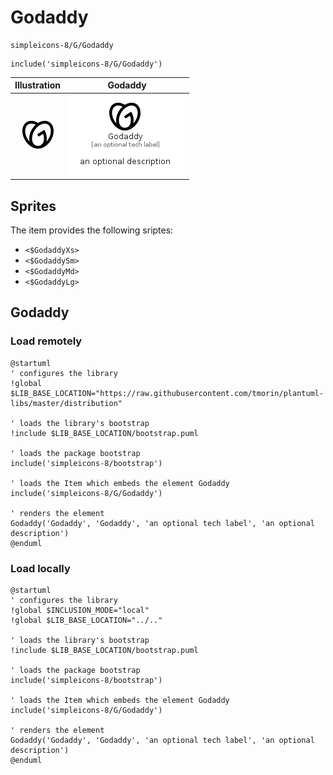 # Godaddy


```text
simpleicons-8/G/Godaddy
```

```text
include('simpleicons-8/G/Godaddy')
```



| Illustration | Godaddy |
| :---: | :---: |
| ![illustration for Illustration](../../simpleicons-8/G/Godaddy.png) | ![illustration for Godaddy](../../simpleicons-8/G/Godaddy.Local.png) |



## Sprites
The item provides the following sriptes:

- `<$GodaddyXs>`
- `<$GodaddySm>`
- `<$GodaddyMd>`
- `<$GodaddyLg>`





## Godaddy

### Load remotely
```plantuml
@startuml
' configures the library
!global $LIB_BASE_LOCATION="https://raw.githubusercontent.com/tmorin/plantuml-libs/master/distribution"

' loads the library's bootstrap
!include $LIB_BASE_LOCATION/bootstrap.puml

' loads the package bootstrap
include('simpleicons-8/bootstrap')

' loads the Item which embeds the element Godaddy
include('simpleicons-8/G/Godaddy')

' renders the element
Godaddy('Godaddy', 'Godaddy', 'an optional tech label', 'an optional description')
@enduml
```

### Load locally
```plantuml
@startuml
' configures the library
!global $INCLUSION_MODE="local"
!global $LIB_BASE_LOCATION="../.."

' loads the library's bootstrap
!include $LIB_BASE_LOCATION/bootstrap.puml

' loads the package bootstrap
include('simpleicons-8/bootstrap')

' loads the Item which embeds the element Godaddy
include('simpleicons-8/G/Godaddy')

' renders the element
Godaddy('Godaddy', 'Godaddy', 'an optional tech label', 'an optional description')
@enduml
```

